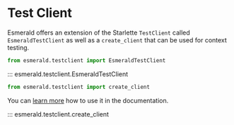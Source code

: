 # Test Client

Esmerald offers an extension of the Starlette `TestClient` called `EsmeraldTestClient` as well
as a `create_client` that can be used for context testing.


```python
from esmerald.testclient import EsmeraldTestClient
```

::: esmerald.testclient.EsmeraldTestClient


```python
from esmerald.testclient import create_client
```

You can [learn more](https://esmerald.dev/testclient/#context-manager-create_client) how to
use it in the documentation.

::: esmerald.testclient.create_client
